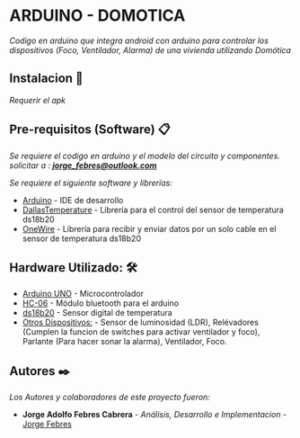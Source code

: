 # ARDUINO - DOMOTICA

_Codigo en arduino que integra android con arduino para controlar los dispositivos (Foco, Ventilador, Alarma) de una vivienda utilizando Domótica_

## Instalacion 🚀

_Requerir el apk_

## Pre-requisitos (Software) 📋

_Se requiere el codigo en arduino y el modelo del circuito y componentes. solicitar a : **jorge_febres@outlook.com**_

_Se requiere el siguiente software y librerías:_

  * [Arduino](https://www.arduino.cc/en/main/software) - IDE de desarrollo
  * [DallasTemperature](https://www.arduinolibraries.info/libraries/dallas-temperature) - Librería para el control del sensor de temperatura ds18b20
  * [OneWire](https://www.arduinolibraries.info/libraries/one-wire) - Librería para recibir y enviar datos por un solo cable en el sensor de temperatura ds18b20

## Hardware Utilizado: 🛠️

* [Arduino UNO](https://store.arduino.cc/usa/arduino-uno-rev3) - Microcontrolador
* [HC-06](https://naylampmechatronics.com/blog/15_Configuraci%C3%B3n--del-m%C3%B3dulo-bluetooth-HC-06-usa.html) - Módulo bluetooth para el arduino
* [ds18b20](https://datasheets.maximintegrated.com/en/ds/DS18B20.pdf) - Sensor digital de temperatura  
* [Otros Dispositivos:](#HOLA) - Sensor de luminosidad (LDR), Relévadores (Cumplen la funcion de switches para activar ventilador y foco), Parlante (Para hacer sonar la alarma), Ventilador, Foco.
## Autores ✒️

_Los Autores y colaboradores de este proyecto fueron:_

* **Jorge Adolfo Febres Cabrera** - *Análisis, Desarrollo e Implementacion* - [Jorge Febres](https://github.com/Jorgefebres/)
